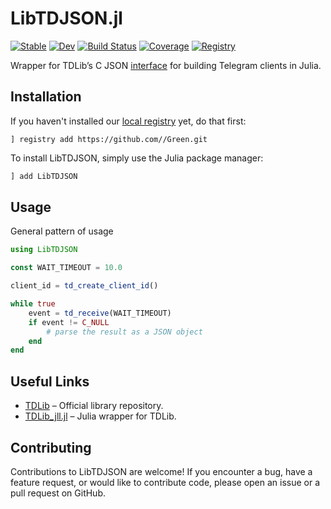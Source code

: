 # LibTDJSON.jl

[![Stable](https://img.shields.io/badge/docs-stable-blue.svg)](https://bhftbootcamp.github.io/LibTDJSON.jl/stable/)
[![Dev](https://img.shields.io/badge/docs-dev-blue.svg)](https://bhftbootcamp.github.io/LibTDJSON.jl/dev/)
[![Build Status](https://github.com/bhftbootcamp/LibTDJSON.jl/actions/workflows/Coverage.yml/badge.svg?branch=master)](https://github.com/bhftbootcamp/LibTDJSON.jl/actions/workflows/Coverage.yml?query=branch%3Amaster)
[![Coverage](https://codecov.io/gh/bhftbootcamp/LibTDJSON.jl/branch/master/graph/badge.svg)](https://codecov.io/gh/bhftbootcamp/LibTDJSON.jl)
[![Registry](https://img.shields.io/badge/registry-Green-green)](https://github.com/bhftbootcamp/Green)

Wrapper for TDLib’s C JSON [interface](https://core.telegram.org/tdlib/docs/td__json__client_8h.html) for building Telegram clients in Julia.

## Installation

If you haven't installed our [local registry](https://github.com/bhftbootcamp/Green) yet, do that first:

```
] registry add https://github.com//Green.git
```

To install LibTDJSON, simply use the Julia package manager:

```julia
] add LibTDJSON
```

## Usage

General pattern of usage

```julia
using LibTDJSON

const WAIT_TIMEOUT = 10.0

client_id = td_create_client_id()

while true
    event = td_receive(WAIT_TIMEOUT)
    if event != C_NULL
        # parse the result as a JSON object
    end
end
```

## Useful Links

- [TDLib](https://github.com/tdlib/td) – Official library repository.
- [TDLib_jll.jl](https://github.com/JuliaBinaryWrappers/TDLib_jll.jl) – Julia wrapper for TDLib.

## Contributing

Contributions to LibTDJSON are welcome! If you encounter a bug, have a feature request, or would like to contribute code, please open an issue or a pull request on GitHub.
